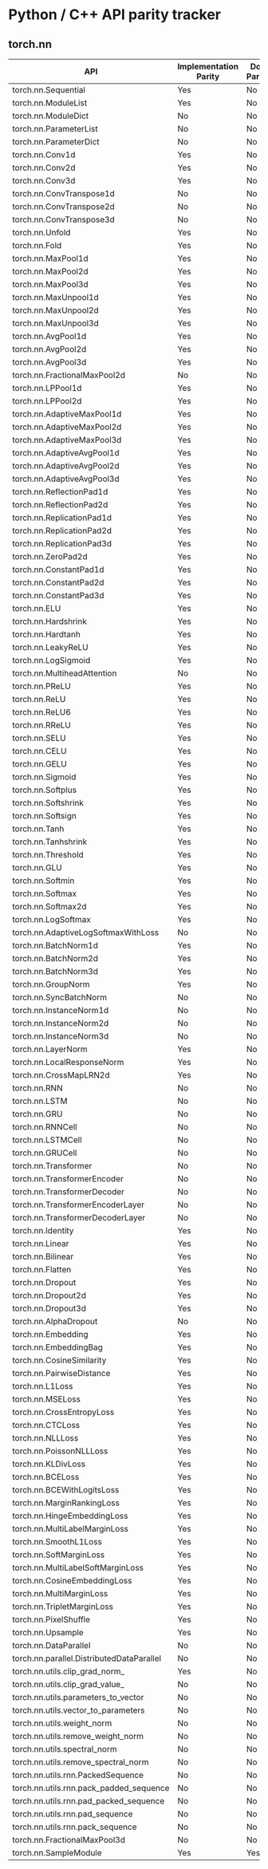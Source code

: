 # Python / C++ API parity tracker

## torch.nn

API | Implementation Parity | Doc Parity
------------- | ------------- | -------------
torch.nn.Sequential|Yes|No
torch.nn.ModuleList|Yes|No
torch.nn.ModuleDict|No|No
torch.nn.ParameterList|No|No
torch.nn.ParameterDict|No|No
torch.nn.Conv1d|Yes|No
torch.nn.Conv2d|Yes|No
torch.nn.Conv3d|Yes|No
torch.nn.ConvTranspose1d|No|No
torch.nn.ConvTranspose2d|No|No
torch.nn.ConvTranspose3d|No|No
torch.nn.Unfold|Yes|No
torch.nn.Fold|Yes|No
torch.nn.MaxPool1d|Yes|No
torch.nn.MaxPool2d|Yes|No
torch.nn.MaxPool3d|Yes|No
torch.nn.MaxUnpool1d|Yes|No
torch.nn.MaxUnpool2d|Yes|No
torch.nn.MaxUnpool3d|Yes|No
torch.nn.AvgPool1d|Yes|No
torch.nn.AvgPool2d|Yes|No
torch.nn.AvgPool3d|Yes|No
torch.nn.FractionalMaxPool2d|No|No
torch.nn.LPPool1d|Yes|No
torch.nn.LPPool2d|Yes|No
torch.nn.AdaptiveMaxPool1d|Yes|No
torch.nn.AdaptiveMaxPool2d|Yes|No
torch.nn.AdaptiveMaxPool3d|Yes|No
torch.nn.AdaptiveAvgPool1d|Yes|No
torch.nn.AdaptiveAvgPool2d|Yes|No
torch.nn.AdaptiveAvgPool3d|Yes|No
torch.nn.ReflectionPad1d|Yes|No
torch.nn.ReflectionPad2d|Yes|No
torch.nn.ReplicationPad1d|Yes|No
torch.nn.ReplicationPad2d|Yes|No
torch.nn.ReplicationPad3d|Yes|No
torch.nn.ZeroPad2d|Yes|No
torch.nn.ConstantPad1d|Yes|No
torch.nn.ConstantPad2d|Yes|No
torch.nn.ConstantPad3d|Yes|No
torch.nn.ELU|Yes|No
torch.nn.Hardshrink|Yes|No
torch.nn.Hardtanh|Yes|No
torch.nn.LeakyReLU|Yes|No
torch.nn.LogSigmoid|Yes|No
torch.nn.MultiheadAttention|No|No
torch.nn.PReLU|Yes|No
torch.nn.ReLU|Yes|No
torch.nn.ReLU6|Yes|No
torch.nn.RReLU|Yes|No
torch.nn.SELU|Yes|No
torch.nn.CELU|Yes|No
torch.nn.GELU|Yes|No
torch.nn.Sigmoid|Yes|No
torch.nn.Softplus|Yes|No
torch.nn.Softshrink|Yes|No
torch.nn.Softsign|Yes|No
torch.nn.Tanh|Yes|No
torch.nn.Tanhshrink|Yes|No
torch.nn.Threshold|Yes|No
torch.nn.GLU|Yes|No
torch.nn.Softmin|Yes|No
torch.nn.Softmax|Yes|No
torch.nn.Softmax2d|Yes|No
torch.nn.LogSoftmax|Yes|No
torch.nn.AdaptiveLogSoftmaxWithLoss|No|No
torch.nn.BatchNorm1d|Yes|No
torch.nn.BatchNorm2d|Yes|No
torch.nn.BatchNorm3d|Yes|No
torch.nn.GroupNorm|Yes|No
torch.nn.SyncBatchNorm|No|No
torch.nn.InstanceNorm1d|No|No
torch.nn.InstanceNorm2d|No|No
torch.nn.InstanceNorm3d|No|No
torch.nn.LayerNorm|Yes|No
torch.nn.LocalResponseNorm|Yes|No
torch.nn.CrossMapLRN2d|Yes|No
torch.nn.RNN|No|No
torch.nn.LSTM|No|No
torch.nn.GRU|No|No
torch.nn.RNNCell|No|No
torch.nn.LSTMCell|No|No
torch.nn.GRUCell|No|No
torch.nn.Transformer|No|No
torch.nn.TransformerEncoder|No|No
torch.nn.TransformerDecoder|No|No
torch.nn.TransformerEncoderLayer|No|No
torch.nn.TransformerDecoderLayer|No|No
torch.nn.Identity|Yes|No
torch.nn.Linear|Yes|No
torch.nn.Bilinear|Yes|No
torch.nn.Flatten|Yes|No
torch.nn.Dropout|Yes|No
torch.nn.Dropout2d|Yes|No
torch.nn.Dropout3d|Yes|No
torch.nn.AlphaDropout|No|No
torch.nn.Embedding|Yes|No
torch.nn.EmbeddingBag|Yes|No
torch.nn.CosineSimilarity|Yes|No
torch.nn.PairwiseDistance|Yes|No
torch.nn.L1Loss|Yes|No
torch.nn.MSELoss|Yes|No
torch.nn.CrossEntropyLoss|Yes|No
torch.nn.CTCLoss|Yes|No
torch.nn.NLLLoss|Yes|No
torch.nn.PoissonNLLLoss|Yes|No
torch.nn.KLDivLoss|Yes|No
torch.nn.BCELoss|Yes|No
torch.nn.BCEWithLogitsLoss|Yes|No
torch.nn.MarginRankingLoss|Yes|No
torch.nn.HingeEmbeddingLoss|Yes|No
torch.nn.MultiLabelMarginLoss|Yes|No
torch.nn.SmoothL1Loss|Yes|No
torch.nn.SoftMarginLoss|Yes|No
torch.nn.MultiLabelSoftMarginLoss|Yes|No
torch.nn.CosineEmbeddingLoss|Yes|No
torch.nn.MultiMarginLoss|Yes|No
torch.nn.TripletMarginLoss|Yes|No
torch.nn.PixelShuffle|Yes|No
torch.nn.Upsample|Yes|No
torch.nn.DataParallel|No|No
torch.nn.parallel.DistributedDataParallel|No|No
torch.nn.utils.clip_grad_norm_|Yes|No
torch.nn.utils.clip_grad_value_|No|No
torch.nn.utils.parameters_to_vector|No|No
torch.nn.utils.vector_to_parameters|No|No
torch.nn.utils.weight_norm|No|No
torch.nn.utils.remove_weight_norm|No|No
torch.nn.utils.spectral_norm|No|No
torch.nn.utils.remove_spectral_norm|No|No
torch.nn.utils.rnn.PackedSequence|No|No
torch.nn.utils.rnn.pack_padded_sequence|No|No
torch.nn.utils.rnn.pad_packed_sequence|No|No
torch.nn.utils.rnn.pad_sequence|No|No
torch.nn.utils.rnn.pack_sequence|No|No
torch.nn.FractionalMaxPool3d|No|No
torch.nn.SampleModule|Yes|Yes
